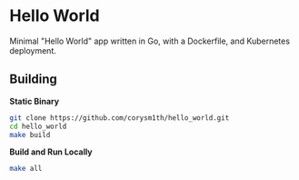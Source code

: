 # Hello World

Minimal "Hello World" app written in Go, with a Dockerfile, and Kubernetes deployment.

## Building

**Static Binary**

```bash
git clone https://github.com/corysm1th/hello_world.git
cd hello_world
make build
```

**Build and Run Locally**

```bash
make all
```
